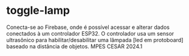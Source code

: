 # toggle-lamp

Conecta-se ao Firebase, onde é possível acessar e alterar dados conectados à um controlador ESP32. 
O controlador usa um sensor ultrasônico para habilitar/desabilitar uma lâmpada [led em protoboard] baseado na distância de objetos. 
MPES CESAR 2024.1
